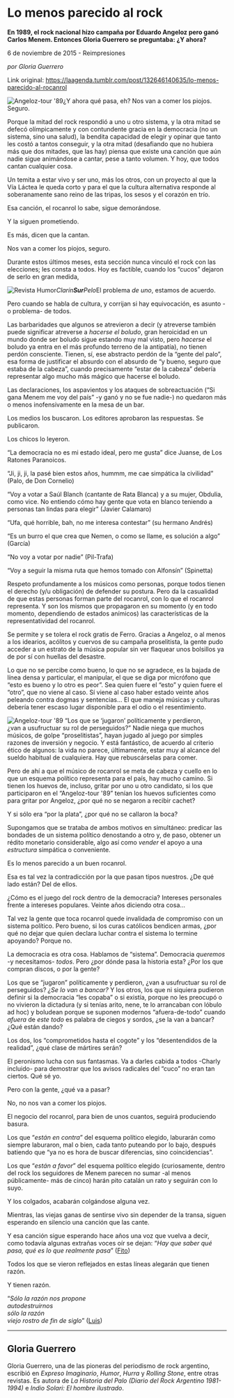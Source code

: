 # Lo menos parecido al rock

**En 1989, el rock nacional hizo campaña por Eduardo Angeloz pero ganó Carlos Menem. Entonces Gloria Guerrero se preguntaba: ¿Y ahora?**

6 de noviembre de 2015 - Reimpresiones

_por Gloria Guerrero_

Link original: https://laagenda.tumblr.com/post/132646140635/lo-menos-parecido-al-rocanrol

![Angeloz-tour '89](https://64.media.tumblr.com/9f10126a7c75cd25fa3f2224b2dad54c/tumblr_inline_pjzzxycPkx1t6q87u_500.jpg)¿Y ahora qué pasa, eh? Nos van a comer los piojos. Seguro.

Porque la mitad del rock respondió a uno u otro sistema, y la otra mitad se defecó olímpicamente y con contundente gracia en la democracia (no un sistema, sino una salud), la bendita capacidad de elegir y opinar que tanto les costó a tantos conseguir, y la otra mitad (desafiando que no hubiera más que dos mitades, que las hay) piensa que existe una canción que aún nadie sigue animándose a cantar, pese a tanto volumen. Y hoy, que todos cantan cualquier cosa.

Un temita a estar vivo y ser uno, más los otros, con un proyecto al que la Vía Láctea le queda corto y para el que la cultura alternativa responde al soberanamente sano reino de las tripas, los sesos y el corazón en trío.

Esa canción, el rocanrol lo sabe, sigue demorándose.

Y la siguen prometiendo.

Es más, dicen que la cantan.

Nos van a comer los piojos, seguro.

Durante estos últimos meses, esta sección nunca vinculó el rock con las elecciones; les consta a todos. Hoy es factible, cuando los “cucos” dejaron de serlo en gran medida, 


![Revista Humor](https://64.media.tumblr.com/662fd2077a25010cd5b97bdc9b43b12a/tumblr_inline_pjzzxzZPC71t6q87u_250.jpg)*Clarín**Sur**Pelo*El problema *de uno*, estamos de acuerdo.

Pero cuando se habla de cultura, y corrijan si hay equivocación, es asunto -o problema- de todos.

Las barbaridades que algunos se atrevieron a decir (y atreverse también puede significar atreverse a *hacerse el boludo*, gran heroicidad en un mundo donde ser boludo sigue estando muy mal visto, pero *hacerse* el boludo ya entra en el más profundo terreno de la antipatía), no tienen perdón consciente. Tienen, sí, ese abstracto perdón de la “gente del palo”, esa forma de justificar el absurdo con el absurdo de “y bueno, seguro que estaba de la cabeza”, cuando precisamente “estar de la cabeza” debería representar algo mucho más mágico que hacerse el boludo.

Las declaraciones, los aspavientos y los ataques de sobreactuación (“Si gana Menem me voy del país” -y ganó y no se fue nadie-) no quedaron más o menos inofensivamente en la mesa de un bar.

Los medios los buscaron. Los editores aprobaron las respuestas. Se publicaron.

Los chicos lo leyeron.

“La democracia no es mi estado ideal, pero me gusta” dice Juanse, de Los Ratones Paranoicos.

“Ji, ji, ji, la pasé bien estos años, hummm, me cae simpática la civilidad” (Palo, de Don Cornelio)

“Voy a votar a Saúl Blanch (cantante de Rata Blanca) y a su mujer, Obdulia, como vice. No entiendo cómo hay gente que vota en blanco teniendo a personas tan lindas para elegir” (Javier Calamaro)

“Ufa, qué horrible, bah, no me interesa contestar” (su hermano Andrés)

“Es un burro el que crea que Nemen, o como se llame, es solución a algo” (García)

“No voy a votar por nadie” (Pil-Trafa)

“Voy a seguir la misma ruta que hemos tomado con Alfonsín” (Spinetta)

Respeto profundamente a los músicos como personas, porque todos tienen el derecho (y/u obligación) de defender su postura. Pero da la casualidad de que estas personas forman parte del rocanrol, con lo que el rocanrol representa. Y son los mismos que propagaron en su momento (y en todo momento, dependiendo de estados anímicos) las características de la representatividad del rocanrol.

Se permite y se tolera el rock gratis de Ferro. Gracias a Angeloz, o al menos a los idearios, acólitos y cuervos de su campaña proselitista, la gente pudo acceder a un estrato de la música popular sin ver flaquear unos bolsillos ya de por sí con huellas del desastre.

Lo que no se percibe como bueno, lo que no se agradece, es la bajada de línea densa y particular, el manipular, el que se diga por micrófono que “esto es bueno y lo otro es peor”. Sea quien fuere el “esto” y quien fuere el “otro”, que no viene al caso. Sí viene al caso haber estado veinte años peleando contra dogmas y sentencias… El que maneja músicas y culturas debería tener escaso lugar disponible para el odio o el resentimiento.

![Angeloz-tour '89](https://64.media.tumblr.com/9f10126a7c75cd25fa3f2224b2dad54c/tumblr_inline_pjzzxycPkx1t6q87u_500.jpg) “Los que se ‘jugaron’ políticamente y perdieron,  
¿van a usufructuar su rol de perseguidos?” Nadie niega que muchos músicos, de golpe “proselitistas”, hayan jugado al juego por simples razones de inversión y negocio. Y está fantástico, de acuerdo al criterio ético de algunos: la vida no parece, últimamente, estar muy al alcance del sueldo habitual de cualquiera. Hay que rebuscárselas para comer.

Pero de ahí a que el músico de rocanrol se meta de cabeza y cuello en lo que un esquema político representa para el país, hay mucho camino. Si tienen los huevos de, incluso, gritar por uno u otro candidato, si los que participaron en el “Angeloz-tour '89” tenían los huevos suficientes como para gritar por Angeloz, ¿por qué no se negaron a recibir cachet?

Y si sólo era “por la plata”, ¿por qué no se callaron la boca?

Supongamos que se trataba de ambos motivos en simultáneo: predicar las bondades de un sistema político denostando a otro y, de paso, obtener un rédito monetario considerable, algo así como *vender* el apoyo a una *estructura* simpática o conveniente.

Es lo menos parecido a un buen rocanrol.

Esa es tal vez la contradicción por la que pasan tipos nuestros. ¿De qué lado están? Del de ellos.

¿Cómo es el juego del rock dentro de la democracia? Intereses personales frente a intereses populares. Veinte años diciendo otra cosa…

Tal vez la gente que toca rocanrol quede invalidada de compromiso con un sistema político. Pero bueno, si los curas católicos bendicen armas, ¿por qué no dejar que quien declara luchar contra el sistema lo termine apoyando? Porque no.

La democracia es otra cosa. Hablamos de “sistema”. Democracia *queremos* -y necesitamos- *todos*. Pero ¿por dónde pasa la historia esta? ¿Por los que compran discos, o por la gente?

Los que se “jugaron” políticamente y perdieron, ¿van a usufructuar su rol de perseguidos? *¿Se lo van a bancar?* Y los otros, los que ni siquiera pudieron definir si la democracia “les copaba” o si existía, porque no les preocupó o no vivieron la dictadura (y si tenías arito, nene, te lo arrancaban con lóbulo ad hoc) y boludean porque se suponen modernos “afuera-de-todo” cuando *afuera* de *este todo* es palabra de ciegos y sordos, ¿se la van a bancar? ¿Qué están dando?

Los dos, los “comprometidos hasta el cogote” y los “desentendidos de la realidad”, ¿qué clase de mártires serán?

El peronismo lucha con sus fantasmas. Va a darles cabida a todos -Charly incluido- para demostrar que los avisos radicales del “cuco” no eran tan ciertos. Qué sé yo.

Pero con la gente, ¿qué va a pasar?

No, no nos van a comer los piojos.

El negocio del rocanrol, para bien de unos cuantos, seguirá produciendo basura.

Los que “*están en contra*” del esquema político elegido, laburarán como siempre laburaron, mal o bien, cada tanto puteando por lo bajo, después batiendo que “ya no es hora de buscar diferencias, sino coincidencias”.

Los que “*están a favor*” del esquema político elegido (curiosamente, dentro del rock los seguidores de Menem parecen no sumar -al menos públicamente- más de cinco) harán pito catalán un rato y seguirán con lo suyo.

Y los colgados, acabarán colgándose alguna vez.

Mientras, las viejas ganas de sentirse vivo sin depender de la transa, siguen esperando en silencio una canción que las cante.

Y esa canción sigue esperando hace años una voz que vuelva a decir, como todavía algunas extrañas voces oír se dejan: “*Hay que saber qué pasa, qué es lo que realmente pasa*” ([Fito](https://youtu.be/zH_02Xg4iCI))

Todos los que se vieron reflejados en estas líneas alegarán que tienen razón.

Y tienen razón.

“*Sólo la razón nos propone*  
*autodestruirnos*  
*sólo la razón*  
*viejo rostro de fin de siglo*” ([Luis](https://youtu.be/RiTCuv9Ztso))

  




---

 Gloria Guerrero
----------------

 Gloria Guerrero, una de las pioneras del periodismo de rock argentino, escribió en *Expreso Imaginario*, *Humor*, *Hurra* y *Rolling Stone*, entre otras revistas. Es autora de *La Historia del Palo (Diario del Rock Argentino 1981-1994)* e *Indio Solari: El hombre ilustrado*. 

